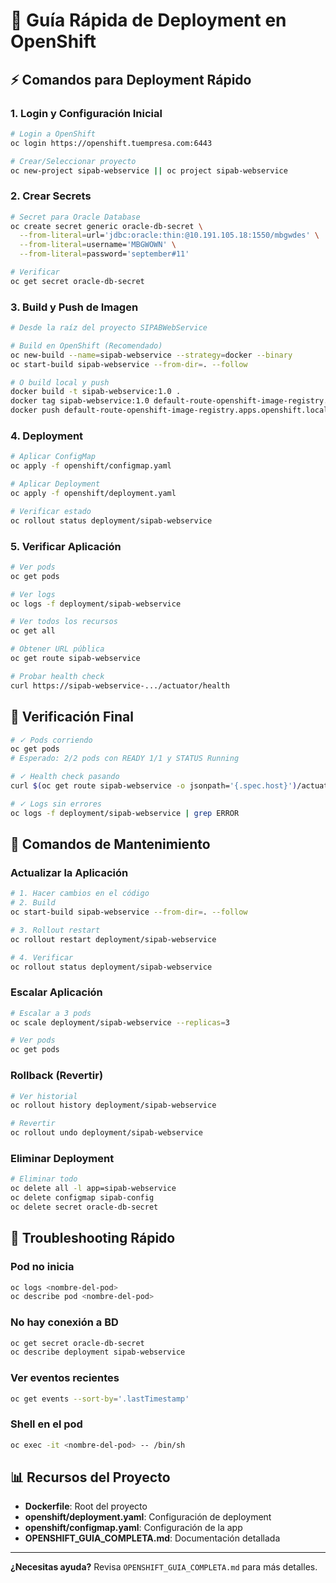 # 🚀 Guía Rápida de Deployment en OpenShift

## ⚡ Comandos para Deployment Rápido

### 1. Login y Configuración Inicial

```bash
# Login a OpenShift
oc login https://openshift.tuempresa.com:6443

# Crear/Seleccionar proyecto
oc new-project sipab-webservice || oc project sipab-webservice
```

### 2. Crear Secrets

```bash
# Secret para Oracle Database
oc create secret generic oracle-db-secret \
  --from-literal=url='jdbc:oracle:thin:@10.191.105.18:1550/mbgwdes' \
  --from-literal=username='MBGWOWN' \
  --from-literal=password='september#11'

# Verificar
oc get secret oracle-db-secret
```

### 3. Build y Push de Imagen

```bash
# Desde la raíz del proyecto SIPABWebService

# Build en OpenShift (Recomendado)
oc new-build --name=sipab-webservice --strategy=docker --binary
oc start-build sipab-webservice --from-dir=. --follow

# O build local y push
docker build -t sipab-webservice:1.0 .
docker tag sipab-webservice:1.0 default-route-openshift-image-registry.apps.openshift.local/sipab-webservice/sipab-webservice:1.0
docker push default-route-openshift-image-registry.apps.openshift.local/sipab-webservice/sipab-webservice:1.0
```

### 4. Deployment

```bash
# Aplicar ConfigMap
oc apply -f openshift/configmap.yaml

# Aplicar Deployment
oc apply -f openshift/deployment.yaml

# Verificar estado
oc rollout status deployment/sipab-webservice
```

### 5. Verificar Aplicación

```bash
# Ver pods
oc get pods

# Ver logs
oc logs -f deployment/sipab-webservice

# Ver todos los recursos
oc get all

# Obtener URL pública
oc get route sipab-webservice

# Probar health check
curl https://sipab-webservice-.../actuator/health
```

## 🎯 Verificación Final

```bash
# ✓ Pods corriendo
oc get pods
# Esperado: 2/2 pods con READY 1/1 y STATUS Running

# ✓ Health check pasando
curl $(oc get route sipab-webservice -o jsonpath='{.spec.host}')/actuator/health

# ✓ Logs sin errores
oc logs -f deployment/sipab-webservice | grep ERROR
```

## 🔄 Comandos de Mantenimiento

### Actualizar la Aplicación

```bash
# 1. Hacer cambios en el código
# 2. Build
oc start-build sipab-webservice --from-dir=. --follow

# 3. Rollout restart
oc rollout restart deployment/sipab-webservice

# 4. Verificar
oc rollout status deployment/sipab-webservice
```

### Escalar Aplicación

```bash
# Escalar a 3 pods
oc scale deployment/sipab-webservice --replicas=3

# Ver pods
oc get pods
```

### Rollback (Revertir)

```bash
# Ver historial
oc rollout history deployment/sipab-webservice

# Revertir
oc rollout undo deployment/sipab-webservice
```

### Eliminar Deployment

```bash
# Eliminar todo
oc delete all -l app=sipab-webservice
oc delete configmap sipab-config
oc delete secret oracle-db-secret
```

## 🐛 Troubleshooting Rápido

### Pod no inicia
```bash
oc logs <nombre-del-pod>
oc describe pod <nombre-del-pod>
```

### No hay conexión a BD
```bash
oc get secret oracle-db-secret
oc describe deployment sipab-webservice
```

### Ver eventos recientes
```bash
oc get events --sort-by='.lastTimestamp'
```

### Shell en el pod
```bash
oc exec -it <nombre-del-pod> -- /bin/sh
```

## 📊 Recursos del Proyecto

- **Dockerfile**: Root del proyecto
- **openshift/deployment.yaml**: Configuración de deployment
- **openshift/configmap.yaml**: Configuración de la app
- **OPENSHIFT_GUIA_COMPLETA.md**: Documentación detallada

---

**¿Necesitas ayuda?** Revisa `OPENSHIFT_GUIA_COMPLETA.md` para más detalles.

